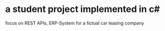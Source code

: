 # a student project implemented in c#
focus on REST APIs, ERP-System for a fictual car leasing company
